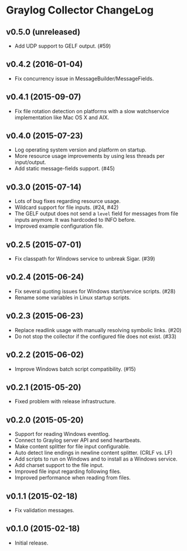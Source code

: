 Graylog Collector ChangeLog
===========================

## v0.5.0 (unreleased)

* Add UDP support to GELF output. (#59)

## v0.4.2 (2016-01-04)

* Fix concurrency issue in MessageBuilder/MessageFields.

## v0.4.1 (2015-09-07)

* Fix file rotation detection on platforms with a slow watchservice
  implementation like Mac OS X and AIX.

## v0.4.0 (2015-07-23)

* Log operating system version and platform on startup.
* More resource usage improvements by using less threads per input/output.
* Add static message-fields support. (#45)

## v0.3.0 (2015-07-14)

* Lots of bug fixes regarding resource usage.
* Wildcard support for file inputs. (#24, #42)
* The GELF output does not send a `level` field for messages from file inputs
  anymore. It was hardcoded to INFO before.
* Improved example configuration file.

## v0.2.5 (2015-07-01)

* Fix classpath for Windows service to unbreak Sigar. (#39)

## v0.2.4 (2015-06-24)

* Fix several quoting issues for Windows start/service scripts. (#28)
* Rename some variables in Linux startup scripts.

## v0.2.3 (2015-06-23)

* Replace readlink usage with manually resolving symbolic links. (#20)
* Do not stop the collector if the configured file does not exist. (#33)

## v0.2.2 (2015-06-02)

* Improve Windows batch script compatibility. (#15)

## v0.2.1 (2015-05-20)

* Fixed problem with release infrastructure.

## v0.2.0 (2015-05-20)

* Support for reading Windows eventlog.
* Connect to Graylog server API and send heartbeats.
* Make content splitter for file input configurable.
* Auto detect line endings in newline content splitter. (CRLF vs. LF)
* Add scripts to run on Windows and to install as a Windows service.
* Add charset support to the file input.
* Improved file input regarding following files.
* Improved performance when reading from files.

## v0.1.1 (2015-02-18)

* Fix validation messages.

## v0.1.0 (2015-02-18)

* Initial release.
